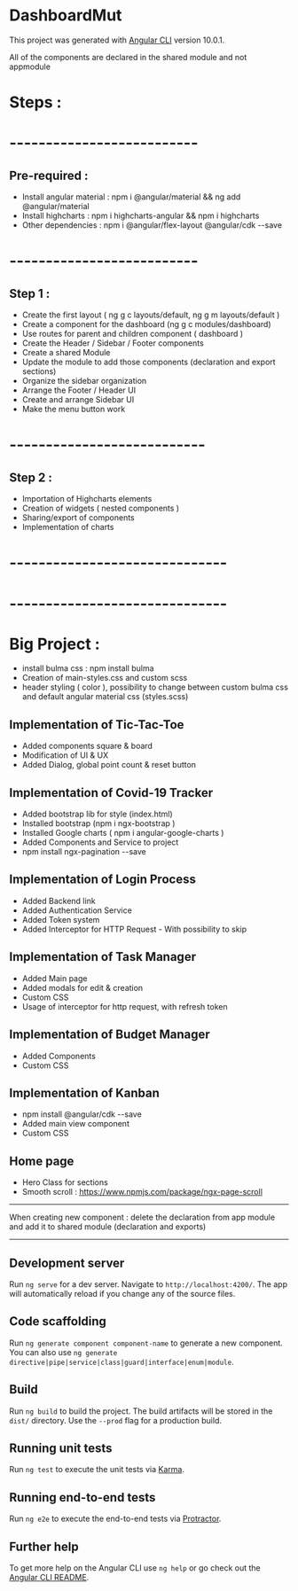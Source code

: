 # DashboardMut

This project was generated with [Angular CLI](https://github.com/angular/angular-cli) version 10.0.1.

All of the components are declared in the shared module and not appmodule

# Steps :
# --------------------------
## Pre-required :
- Install angular material : npm i @angular/material && ng add @angular/material
- Install highcharts : npm i highcharts-angular && npm i highcharts
- Other dependencies :  npm i @angular/flex-layout @angular/cdk --save

# --------------------------
## Step 1 :
- Create the first layout ( ng g c layouts/default, ng g m layouts/default )
- Create a component for the dashboard (ng g c modules/dashboard)
- Use routes for parent and children component ( dashboard )
- Create the Header / Sidebar / Footer components
- Create a shared Module
- Update the module to add those components (declaration and export sections)
- Organize the sidebar organization
- Arrange the Footer / Header UI
- Create and arrange Sidebar UI
- Make the menu button work

# ---------------------------
## Step 2 :
- Importation of Highcharts elements
- Creation of widgets ( nested components )
- Sharing/export of components
- Implementation of charts

# ------------------------------
# ------------------------------

# Big Project :
- install bulma css : npm install bulma
- Creation of main-styles.css and custom scss
- header styling ( color ), possibility to change between custom bulma css and default angular material css (styles.scss)

## Implementation of Tic-Tac-Toe 
- Added components square & board
- Modification of UI & UX
- Added Dialog, global point count & reset button

## Implementation of Covid-19 Tracker
- Added bootstrap lib for style (index.html)
- Installed bootstrap (npm i ngx-bootstrap )
- Installed Google charts ( npm i angular-google-charts )
- Added Components and Service to project
- npm install ngx-pagination --save

## Implementation of Login Process
- Added Backend link
- Added Authentication Service
- Added Token system
- Added Interceptor for HTTP Request - With possibility to skip

## Implementation of Task Manager
- Added Main page 
- Added modals for edit & creation
- Custom CSS
- Usage of interceptor for http request, with refresh token

## Implementation of Budget Manager 
- Added Components
- Custom CSS

## Implementation of Kanban
- npm install @angular/cdk --save
- Added main view component
- Custom CSS

## Home page 
- Hero Class for sections
- Smooth scroll : https://www.npmjs.com/package/ngx-page-scroll

--------------------------------
When creating new component : delete the declaration from app module and add it to shared module (declaration and exports)

---------------------------------
## Development server

Run `ng serve` for a dev server. Navigate to `http://localhost:4200/`. The app will automatically reload if you change any of the source files.

## Code scaffolding

Run `ng generate component component-name` to generate a new component. You can also use `ng generate directive|pipe|service|class|guard|interface|enum|module`.

## Build

Run `ng build` to build the project. The build artifacts will be stored in the `dist/` directory. Use the `--prod` flag for a production build.

## Running unit tests

Run `ng test` to execute the unit tests via [Karma](https://karma-runner.github.io).

## Running end-to-end tests

Run `ng e2e` to execute the end-to-end tests via [Protractor](http://www.protractortest.org/).

## Further help

To get more help on the Angular CLI use `ng help` or go check out the [Angular CLI README](https://github.com/angular/angular-cli/blob/master/README.md).
